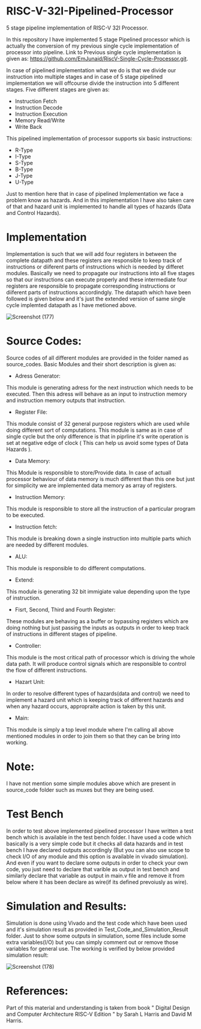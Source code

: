 # RISC-V-32I-Pipelined-Processor
5 stage pipeline implementation of RISC-V 32I Processor.

In this repository I have implemented 5 stage Pipelined processor which is actually the conversion of my previous single cycle implementation of processor into pipeline.
Link to Previous single cycle implementation is given as: https://github.com/EmJunaid/RiscV-Single-Cycle-Processor.git.

In case of pipelined implementation what we do is that we divide our instruction into multiple stages and in case of 5 stage pipelined implementation we will offcourse divide the instruction into 5 different stages. Five different stages are given as:
- Instruction Fetch
- Instruction Decode
- Instruction Execution
- Memory Read/Write
- Write Back

This pipelined implementation of processor supports six basic instructions:
- R-Type
- I-Type
- S-Type
- B-Type
- J-Type
- U-Type

Just to mention here that in case of pipelined Implementation we face a problem know as hazards. And in this implementation I have also taken care of that and hazard unit is implemented to handle all types of hazards (Data and Control Hazards).

# Implementation
Implementation is such that we will add four registers in between the complete datapath and these registers are responsible to keep track of instructions or diiferent parts of instructions which is needed by differet modules. Basically we need to propagate our instructions into all five stages so that our instructions can execute properly and these intermediate four registers are responsible to propagate corresponding instructions or diiferent parts of instructions accordindgly. The datapath which have been followed is given below and it's just the extended version of same single cycle implemted datapath as I have metioned above.  

![Screenshot (177)](https://user-images.githubusercontent.com/93525537/142857413-25d2e95d-9e7f-4c11-bea5-3d4780df8b09.png)

# Source Codes:
Source codes of all different modules are provided in the folder named as source_codes. Basic Modules and their short description is given as:
- Adress Generator:

This module is generating adress for the next instruction which needs to be executed. Then this adress will behave as an input to instruction memory and instruction memory outputs that instruction.
- Register File:

This module consist of 32 general purpose registers which are used while doing different sort of computations. This module is same as in case of single cycle but the only difference is that in piprline it's write operation is set at negative edge of clock ( This can help us avoid some types of Data Hazards ).
- Data Memory:

This Module is responsible to store/Provide data. In case of actuall processor behaviour of data memory is much different than this one but just for simplicity we are implemented data memory as array of registers.
- Instruction Memory:

This module is responsible to store all the instruction of a particular program to be executed.
- Instruction fetch:

This module is breaking down a single instruction into multiple parts which are needed by different modules.
- ALU:

This module is responsible to do different computations.
- Extend:

This module is generating 32 bit immigiate value depending upon the type of instruction.
- Fisrt, Second, Third and Fourth Register:

These modules are behaving as a buffer or bypassing registers which are doing nothing but just passing the inputs as outputs in order to keep track of instructions in different stages of pipeline.
- Controller:

This module is the most critical path of processor which is driving the whole data path. It will produce control signals which are responsible to control the flow of different instructions.

- Hazart Unit:

In order to resolve different types of hazards(data and control) we need to implement a hazard unit which is keeping track of different hazards and when any hazard occurs, appropraite action is taken by this unit. 
- Main:

This module is simply a top level module where I'm calling all above mentioned modules in order to join them so that they can be bring into working.
# Note:

I have not mention some simple modules above which are present in source_code folder such as muxes but they are being used.

# Test Bench
In order to test above implemented pipelined processor I have written a test bench which is available in the test bench folder. I have used a code which basically is a very simple code but it checks all data hazards and in test bench I have declared outputs accordingly (But you can also use scope to check I/O of any module and this option is available in vivado simulation). And even if you want to declare some outputs in order to check your own code, you just need to declare that varible as output in test bench and similarly declare that variable as output in main.v file and remove it from below where it has been declare as wire(if its defined prevoiusly as wire).

# Simulation and Results:
Simulation is done using Vivado and the test code which have been used and it's simulation result as provided in Test_Code_and_Simulation_Result folder. Just to show some outputs in simulation, some files include some extra variables(I/O) but you can simply comment out or remove those variables for general use. The working is verified by below provided simulation result:

![Screenshot (178)](https://user-images.githubusercontent.com/93525537/142864319-9a452ce4-e340-4576-ad35-4d6f647436ff.png)

# References:
Part of this material and understanding is taken from book " Digital Design and Computer Architecture RISC-V Edition " by Sarah L Harris and David M Harris.








